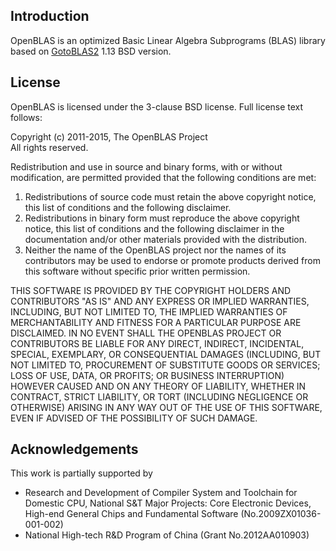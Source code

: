 ## Introduction

OpenBLAS is an optimized Basic Linear Algebra Subprograms (BLAS) library based on [GotoBLAS2](https://www.tacc.utexas.edu/research-development/tacc-software/gotoblas2) 1.13 BSD version.

## License

OpenBLAS is licensed under the 3-clause BSD license. Full license text follows:

Copyright (c) 2011-2015, The OpenBLAS Project  
All rights reserved.

Redistribution and use in source and binary forms, with or without
modification, are permitted provided that the following conditions are
met:

   1. Redistributions of source code must retain the above copyright
      notice, this list of conditions and the following disclaimer.
   2. Redistributions in binary form must reproduce the above copyright
      notice, this list of conditions and the following disclaimer in
      the documentation and/or other materials provided with the
      distribution.
   3. Neither the name of the OpenBLAS project nor the names of
      its contributors may be used to endorse or promote products
      derived from this software without specific prior written permission.
 
THIS SOFTWARE IS PROVIDED BY THE COPYRIGHT HOLDERS AND CONTRIBUTORS "AS IS"
AND ANY EXPRESS OR IMPLIED WARRANTIES, INCLUDING, BUT NOT LIMITED TO, THE
IMPLIED WARRANTIES OF MERCHANTABILITY AND FITNESS FOR A PARTICULAR PURPOSE
ARE DISCLAIMED. IN NO EVENT SHALL THE OPENBLAS PROJECT OR CONTRIBUTORS BE
LIABLE FOR ANY DIRECT, INDIRECT, INCIDENTAL, SPECIAL, EXEMPLARY, OR CONSEQUENTIAL
DAMAGES (INCLUDING, BUT NOT LIMITED TO, PROCUREMENT OF SUBSTITUTE GOODS OR
SERVICES; LOSS OF USE, DATA, OR PROFITS; OR BUSINESS INTERRUPTION) HOWEVER
CAUSED AND ON ANY THEORY OF LIABILITY, WHETHER IN CONTRACT, STRICT LIABILITY,
OR TORT (INCLUDING NEGLIGENCE OR OTHERWISE) ARISING IN ANY WAY OUT OF THE
USE OF THIS SOFTWARE, EVEN IF ADVISED OF THE POSSIBILITY OF SUCH DAMAGE.

## Acknowledgements

This work is partially supported by 
* Research and Development of Compiler System and Toolchain for Domestic CPU, National S&T Major Projects: Core Electronic Devices, High-end General Chips and Fundamental Software (No.2009ZX01036-001-002)
* National High-tech R&D Program of China (Grant No.2012AA010903)
